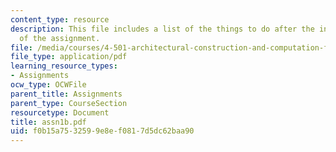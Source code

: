 ```yaml
---
content_type: resource
description: This file includes a list of the things to do after the in class review
  of the assignment.
file: /media/courses/4-501-architectural-construction-and-computation-fall-2005/f0b15a7532599e8ef0817d5dc62baa90_assn1b.pdf
file_type: application/pdf
learning_resource_types:
- Assignments
ocw_type: OCWFile
parent_title: Assignments
parent_type: CourseSection
resourcetype: Document
title: assn1b.pdf
uid: f0b15a75-3259-9e8e-f081-7d5dc62baa90
---
```

